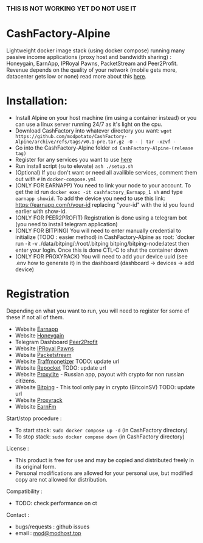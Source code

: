 ### THIS IS NOT WORKING YET DO NOT USE IT

# CashFactory-Alpine
Lightweight docker image stack (using docker compose) running many passive income applications (proxy host and bandwidth sharing) : Honeygain, EarnApp, IPRoyal Pawns, PacketStream and Peer2Profit.
Revenue depends on the quality of your network (mobile gets more, datacenter gets low or none) read more about this [here]().

# Installation:

- Install Alpine on your host machine (im using a container instead) or you can use a linux server running 24/7 as it's light on the cpu. 
- Download CashFactory into whatever directory you want: `wget https://github.com/modpotato/CashFactory-Alpine/archive/refs/tags/v0.1-pre.tar.gz -O - | tar -xzvf -`
- Go into the CashFactory-Alpine folder `cd CashFactory-Alpine-(release tag)`
- Register for any services you want to use [here](#registration)
- Run install script (`su` to elevate) `ash ./setup.sh`
- (Optional) If you don't want or need all availible services, comment them out with `#` in `docker-compose.yml`
- (ONLY FOR EARNAPP) You need to link your node to your account. To get the id run `docker exec -it cashfactory_Earnapp_1 sh` and type `earnapp showid`. To add the device you need to use this link: https://earnapp.com/r/your-id replacing "your-id" with the id you found earlier with show-id.
- (ONLY FOR PEER2PROFIT) Registration is done using a telegram bot (you need to install telegram application)
- (ONLY FOR BITPING) You will need to enter manually credential to initialize (TODO : easier method) in CashFactory-Alpine as root: `docker run -it -v ./data/bitping/:/root/.bitping bitping/bitping-node:latest then enter your login. Once this is done CTL-C to shut the container down
- (ONLY FOR PROXYRACK) You will need to add your device uuid (see .env how to generate it) in the dashboard (dashboard -> devices -> add device)

# Registration

Depending on what you want to run, you will need to register for some of these if not all of them.

- Website [Earnapp](https://earnapp.com/i/ibU2gQTb)
- Website [Honeygain](https://r.honeygain.me/ASTOL59CFB)
- Telegram Dashboard [Peer2Profit](https://t.me/peer2profit_app_bot?start=1648514898624257521cf97)
- Website [IPRoyal Pawns](https://pawns.app/?r=modpotato)
- Website [Packetstream](https://packetstream.io/?psr=32GQ)
- Website [Traffmonetizer](https://traffmonetizer.com/?aff=52057) TODO: update url
- Website [Repocket](https://link.repocket.co/bPfa) TODO: update url
- Website [Proxylite](https://proxylite.ru/?r=UKXG8XMV) - Russian app, payout with crypto for non russian citizens.
- Website [Bitping](https://app.bitping.com?r=XLr65_of) - This tool only pay in crypto (BitcoinSV) TODO: update url
- Website [Proxyrack](https://peer.proxyrack.com/ref/08e43xzp6ixdutkxgwsf1vytiqbpcinvt2fge2lc)  
- Website [EarnFm](https://earn.fm/ref/MODP9C01)

Start/stop procedure :

- To start stack: `sudo docker compose up -d` (in CashFactory directory)
- To stop stack: `sudo docker compose down` (in CashFactory directory)

License : 

- This product is free for use and may be copied and distributed freely in its original form.
- Personal modifications are allowed for your personal use, but modified copy are not allowed for distribution.

Compatibility :

- TODO: check performance on ct

Contact :

- bugs/requests : github issues
- email : mod@modhost.top
